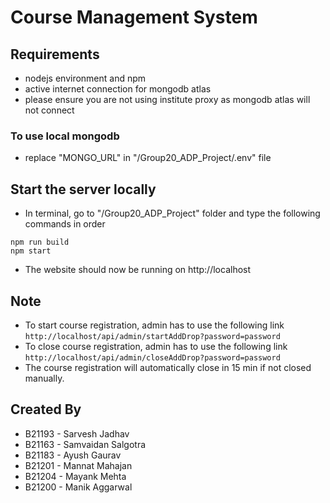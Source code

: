 # Course Management System

## Requirements
* nodejs environment and npm
* active internet connection for mongodb atlas
* please ensure you are not using institute proxy as mongodb atlas will not connect
### To use local mongodb
* replace "MONGO_URL" in "/Group20_ADP_Project/.env" file 

## Start the server locally
* In terminal, go to "/Group20_ADP_Project" folder and type the following commands in order
```
npm run build
npm start
```
* The website should now be running on http://localhost

## Note
* To start course registration, admin has to use the following link
```http://localhost/api/admin/startAddDrop?password=password```
* To close course registration, admin has to use the following link
```http://localhost/api/admin/closeAddDrop?password=password```
* The course registration will automatically close in 15 min if not closed manually.

## Created By
* B21193 - Sarvesh Jadhav
* B21163 - Samvaidan Salgotra
* B21183 - Ayush Gaurav
* B21201 - Mannat Mahajan
* B21204 - Mayank Mehta
* B21200 - Manik Aggarwal


